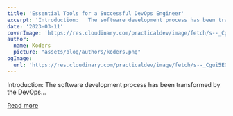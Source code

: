```yaml
---
title: 'Essential Tools for a Successful DevOps Engineer'
excerpt: 'Introduction:   The software development process has been transformed by the DevOps...'
date: '2023-03-11'
coverImage: 'https://res.cloudinary.com/practicaldev/image/fetch/s--_Cgui5EG--/c_imagga_scale,f_auto,fl_progressive,h_420,q_auto,w_1000/https://dev-to-uploads.s3.amazonaws.com/uploads/articles/ppl7gxtj9ivo53fbjb0i.jpg'
author:
  name: Koders
  picture: "assets/blog/authors/koders.png"
ogImage:
  url: 'https://res.cloudinary.com/practicaldev/image/fetch/s--_Cgui5EG--/c_imagga_scale,f_auto,fl_progressive,h_420,q_auto,w_1000/https://dev-to-uploads.s3.amazonaws.com/uploads/articles/ppl7gxtj9ivo53fbjb0i.jpg'
---
```


Introduction:   The software development process has been transformed by the DevOps...

[Read more](https://dev.to/aws-builders/essential-tools-for-a-successful-devops-engineer-4lgl)
